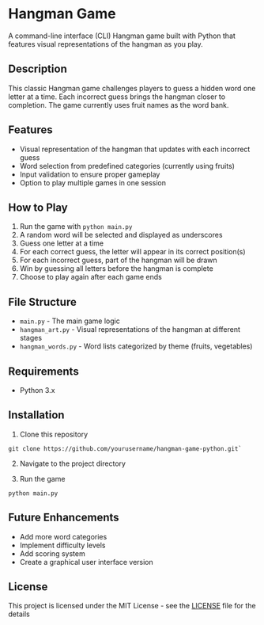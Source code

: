 # Hangman Game

A command-line interface (CLI) Hangman game built with Python that features visual representations of the hangman as you play.

## Description

This classic Hangman game challenges players to guess a hidden word one letter at a time. Each incorrect guess brings the hangman closer to completion. The game currently uses fruit names as the word bank.

## Features

- Visual representation of the hangman that updates with each incorrect guess
- Word selection from predefined categories (currently using fruits)
- Input validation to ensure proper gameplay
- Option to play multiple games in one session

## How to Play

1. Run the game with `python main.py`
2. A random word will be selected and displayed as underscores
3. Guess one letter at a time
4. For each correct guess, the letter will appear in its correct position(s)
5. For each incorrect guess, part of the hangman will be drawn
6. Win by guessing all letters before the hangman is complete
7. Choose to play again after each game ends

## File Structure

- `main.py` - The main game logic
- `hangman_art.py` - Visual representations of the hangman at different stages
- `hangman_words.py` - Word lists categorized by theme (fruits, vegetables)

## Requirements

- Python 3.x

## Installation

1. Clone this repository

```
git clone https://github.com/yourusername/hangman-game-python.git`
```

2. Navigate to the project directory

3. Run the game

```
python main.py
```

## Future Enhancements

- Add more word categories
- Implement difficulty levels
- Add scoring system
- Create a graphical user interface version

## License

This project is licensed under the MIT License - see the [LICENSE](LICENSE) file for the details